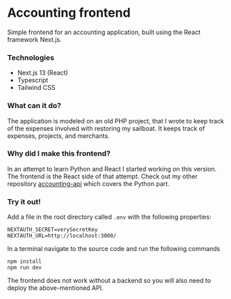 # Accounting frontend
Simple frontend for an accounting application, built using the React framework Next.js.

### Technologies
- Next.js 13 (React)
- Typescript
- Tailwind CSS

### What can it do?
The application is modeled on an old PHP project, that I wrote to keep track of the expenses involved with restoring my sailboat. It keeps track of expenses, projects, and merchants.

### Why did I make this frontend?
In an attempt to learn Python and React I started working on this version. The frontend is the React side of that attempt. Check out my other repository [accounting-api](https://github.com/FrederikNorlyk/accounting-api) which covers the Python part.

### Try it out!
Add a file in the root directory called <code>.env</code> with the following properties:
```
NEXTAUTH_SECRET=verySecretKey
NEXTAUTH_URL=http://localhost:3000/
```

In a terminal navigate to the source code and run the following commands
```
npm install
npm run dev
```
The frontend does not work without a backend so you will also need to deploy the above-mentioned API.
